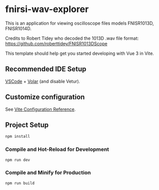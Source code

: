 # fnirsi-wav-explorer

This is an application for viewing oscilloscope files models FNISR1013D, FNISR1014D.

Credits to Robert Tidey who decoded the 1013D .wav file format:
https://github.com/roberttidey/FNISR1013DScope

This template should help get you started developing with Vue 3 in Vite.

## Recommended IDE Setup

[VSCode](https://code.visualstudio.com/) + [Volar](https://marketplace.visualstudio.com/items?itemName=Vue.volar) (and disable Vetur).

## Customize configuration

See [Vite Configuration Reference](https://vitejs.dev/config/).

## Project Setup

```sh
npm install
```

### Compile and Hot-Reload for Development

```sh
npm run dev
```

### Compile and Minify for Production

```sh
npm run build
```

